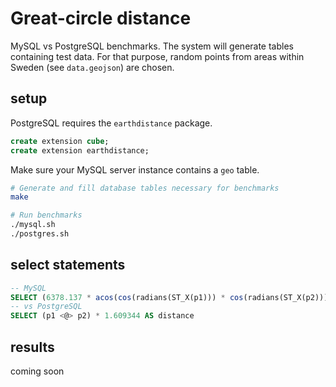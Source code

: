 # Great-circle distance
MySQL vs PostgreSQL benchmarks. The system will generate tables containing test data. For that purpose, random points from areas within Sweden (see `data.geojson`) are chosen.

## setup
PostgreSQL requires the `earthdistance` package.

```sql
create extension cube;
create extension earthdistance;
```

Make sure your MySQL server instance contains a `geo` table.

```sh
# Generate and fill database tables necessary for benchmarks
make

# Run benchmarks
./mysql.sh
./postgres.sh
```

## select statements
```sql
-- MySQL
SELECT (6378.137 * acos(cos(radians(ST_X(p1))) * cos(radians(ST_X(p2))) * cos(radians(ST_Y(p2)) - radians(ST_Y(p1))) + sin(radians(ST_X(p1))) * sin(radians(ST_X(p2))))) AS distance
-- vs PostgreSQL
SELECT (p1 <@> p2) * 1.609344 AS distance
```

## results
coming soon
